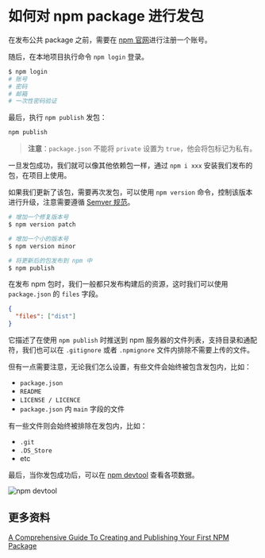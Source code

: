 # 如何对 npm package 进行发包

在发布公共 package 之前，需要在 [npm 官网](https://www.npmjs.com/)进行注册一个账号。

随后，在本地项目执行命令 `npm login` 登录。

```bash
$ npm login
# 账号
# 密码
# 邮箱
# 一次性密码验证
```

最后，执行 `npm publish` 发包：

```bash
npm publish
```

> **注意**：`package.json` 不能将 `private` 设置为 `true`，他会将包标记为私有。

一旦发包成功，我们就可以像其他依赖包一样，通过 `npm i xxx` 安装我们发布的包，在项目上使用。

如果我们更新了该包，需要再次发包，可以使用 `npm version` 命令，控制该版本进行升级，注意需要遵循 [Semver 规范](https://github.com/semver/semver/blob/master/semver.md)。

```bash
# 增加一个修复版本号
$ npm version patch

# 增加一个小的版本号
$ npm version minor

# 将更新后的包发布到 npm 中
$ npm publish
```

在发布 npm 包时，我们一般都只发布构建后的资源，这时我们可以使用 `package.json` 的 `files` 字段。

```json
{
  "files": ["dist"]
}
```

它描述了在使用 `npm publish` 时推送到 npm 服务器的文件列表，支持目录和通配符，我们也可以在 `.gitignore` 或者 `.npmignore` 文件内排除不需要上传的文件。

但有一点需要注意，无论我们怎么设置，有些文件会始终被包含发包内，比如：

- `package.json`
- `README`
- `LICENSE / LICENCE`
- `package.json` 内 `main` 字段的文件

有一些文件则会始终被排除在发包内，比如：

- `.git`
- `.DS_Store`
- etc

最后，当你发包成功后，可以在 [npm devtool](https://npm.devtool.tech/zx) 查看各项数据。

![npm devtool](https://upload-images.jianshu.io/upload_images/18281896-6a0b37bec731ae98.png?imageMogr2/auto-orient/strip%7CimageView2/2/w/1240)

## 更多资料

[A Comprehensive Guide To Creating and Publishing Your First NPM Package](https://eedris.hashnode.dev/a-comprehensive-guide-to-creating-and-publishing-your-first-npm-package)
